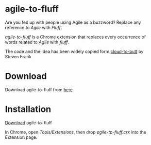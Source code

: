 agile-to-fluff
==============

Are you fed up with people using Agile as a buzzword? Replace any reference to *Agile* with *Fluff*.

*agile-to-fluff* is a Chrome extension that replaces every occurrence of words related to *Agile*  with *fluff*.

The code and the idea has been widely copied form [cloud-to-butt](https://github.com/panicsteve/cloud-to-butt) by Steven Frank

Download
========
Download agile-to-fluff from [here](https://github.com/arialdomartini/agile-to-fluff/blob/master/agile-to-fluff.crx)


Installation
============
[Download](https://github.com/arialdomartini/agile-to-fluff/blob/master/agile-to-fluff.crx) agile-to-fluff

In Chrome, open *Tools/Extensions*, then drop *agile-tp-fluff.crx* into the Extension page.
